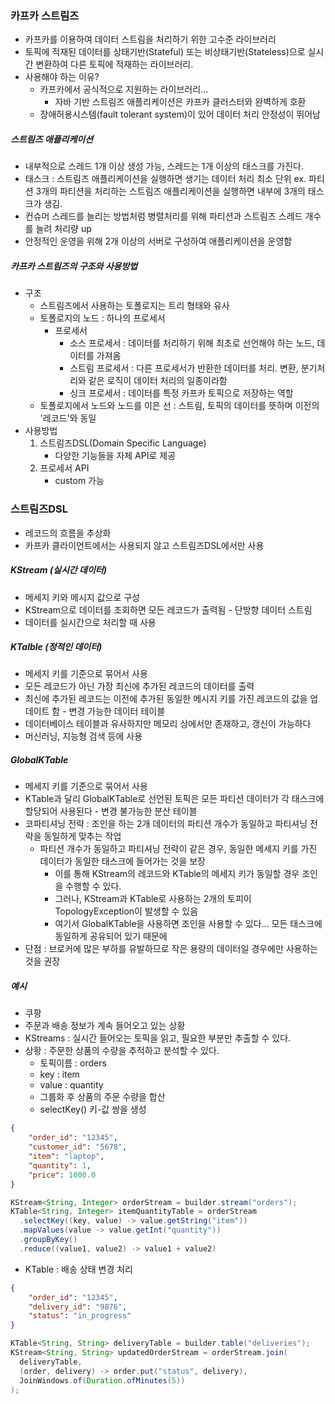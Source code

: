 ### 카프카 스트림즈
* 카프카를 이용하여 데이터 스트림을 처리하기 위한 고수준 라이브러리
* 토픽에 적재된 데이터를 상태기반(Stateful) 또는 비상태기반(Stateless)으로 실시간 변환하여 다른 토픽에 적재하는 라이브러리.
* 사용해야 하는 이유?
  * 카프카에서 공식적으로 지원하는 라이브러리... 
    * 자바 기반 스트림즈 애플리케이션은 카프카 클러스터와 완벽하게 호환 
  * 장애허용시스템(fault tolerant system)이 있어 데이터 처리 안정성이 뛰어남

##### 스트림즈 애플리케이션
* 내부적으로 스레드 1개 이상 생성 가능, 스레드는 1개 이상의 태스크를 가진다.
* 태스크 : 스트림즈 애플리케이션을 실행하면 생기는 데이터 처리 최소 단위 ex. 파티션 3개의 파티션을 처리하는 스트림즈 애플리케이션을 실행하면 내부에 3개의 태스크가 생김.
* 컨슈머 스레드를 늘리는 방법처럼 병렬처리를 위해 파티션과 스트림즈 스레드 개수를 늘려 처리량 up
* 안정적인 운영을 위해 2개 이상의 서버로 구성하여 애플리케이션을 운영함

##### 카프카 스트림즈의 구조와 사용방법
* 구조
  * 스트림즈에서 사용하는 토폴로지는 트리 형태와 유사
  * 토폴로지의 노드 : 하나의 프로세서
    * 프로세서
      * 소스 프로세서 : 데이터를 처리하기 위해 최초로 선언해야 하는 노드, 데이터를 가져옴
      * 스트림 프로세서 : 다른 프로세서가 반환한 데이터를 처리. 변환, 분기처리와 같은 로직이 데이터 처리의 일종이라함
      * 싱크 프로세서 : 데이터를 특정 카프카 토픽으로 저장하는 역할
  * 토폴로지에서 노드와 노드를 이은 선 : 스트림, 토픽의 데이터를 뜻하며 이전의 '레코드'와 동일
* 사용방법
  1. 스트림즈DSL(Domain Specific Language)
     * 다양한 기능들을 자체 API로 제공
  2. 프로세서 API
     * custom 가능

### 스트림즈DSL
* 레코드의 흐름을 추상화
* 카프카 클라이언트에서는 사용되지 않고 스트림즈DSL에서만 사용

##### KStream (실시간 데이터)
* 메세지 키와 메시지 값으로 구성
* KStream으로 데이터를 조회하면 모든 레코드가 출력됨 - 단방향 데이터 스트림
* 데이터를 실시간으로 처리할 때 사용

##### KTalble (정적인 데이터)
* 메세지 키를 기준으로 묶어서 사용
* 모든 레코드가 아닌 가장 최신에 추가된 레코드의 데이터를 출력
* 최신에 추가된 레코드는 이전에 추가된 동일한 메시지 키를 가진 레코드의 값을 업데이트 함 - 변경 가능한 데이터 테이블
* 데이터베이스 테이블과 유사하지만 메모리 상에서만 존재하고, 갱신이 가능하다
* 머신러닝, 지능형 검색 등에 사용

##### GlobalKTable
* 메세지 키를 기준으로 묶어서 사용
* KTable과 달리 GlobalKTable로 선언된 토픽은 모든 파티션 데이터가 각 태스크에 할당되어 사용된다 - 변경 불가능한 분산 테이블
* 코파티셔닝 전략 : 조인을 하는 2개 데이터의 파티션 개수가 동일하고 파티셔닝 전략을 동일하게 맞추는 작업
  * 파티션 개수가 동일하고 파티셔닝 전략이 같은 경우, 동일한 메세지 키를 가진 데이터가 동일한 태스크에 들어가는 것을 보장
    * 이를 통해 KStream의 레코드와 KTable의 메세지 키가 동일할 경우 조인을 수행할 수 있다.
    * 그러나, KStream과 KTable로 사용하는 2개의 토피이 TopologyException이 발생할 수 있음
    * 여기서 GlobalKTable을 사용하면 조인을 사용할 수 있다... 모든 태스크에 동일하게 공유되어 있기 때문에
* 단점 : 브로커에 많은 부하를 유발하므로 작은 용량의 데이터일 경우에만 사용하는 것을 권장

##### 예시
* 쿠팡
* 주문과 배송 정보가 계속 들어오고 있는 상황
* KStreams : 실시간 들어오는 토픽을 읽고, 필요한 부분만 추출할 수 있다.
* 상황 : 주문한 상품의 수량을 추적하고 분석할 수 있다.
  * 토픽이름 : orders
  * key : item
  * value : quantity
  * 그룹화 후 상품의 주문 수량을 합산
  * selectKey() 키-값 쌍을 생성
```json
{
    "order_id": "12345",
    "customer_id": "5678",
    "item": "laptop",
    "quantity": 1,
    "price": 1000.0
}
```
```java
KStream<String, Integer> orderStream = builder.stream("orders");
KTable<String, Integer> itemQuantityTable = orderStream
  .selectKey((key, value) -> value.getString("item"))
  .mapValues(value -> value.getInt("quantity"))
  .groupByKey()
  .reduce((value1, value2) -> value1 + value2)
```
* KTable : 배송 상태 변경 처리
```json
{
    "order_id": "12345",
    "delivery_id": "9876",
    "status": "in_progress"
}
```
```java
KTable<String, String> deliveryTable = builder.table("deliveries");
KStream<String, String> updatedOrderStream = orderStream.join(
  deliveryTable,
  (order, delivery) -> order.put("status", delivery),
  JoinWindows.of(Duration.ofMinutes(5))
);
```



